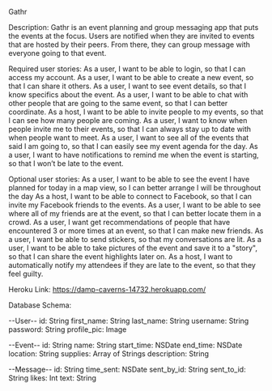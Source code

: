 Gathr

Description:
Gathr is an event planning and group messaging app that puts the events at the focus.  Users are notified when they are invited to events that are hosted by their peers. From there, they can group message with everyone going to that event.

Required user stories:
As a user, I want to be able to login, so that I can access my account.
As a user, I want to be able to create a new event, so that I can share it others.
As a user, I want to see event details, so that I know specifics about the event.
As a user, I want to be able to chat with other people that are going to the same event, so that I can better coordinate.
As a host, I want to be able to invite people to my events, so that I can see how many people are coming.
As a user, I want to know when people invite me to their events, so that I can always stay up to date with when people want to meet.
As a user, I want to see all of the events that said I am going to, so that I can easily see my event agenda for the day.
As a user, I want to have notifications to remind me when the event is starting, so that I won’t be late to the event.

Optional user stories:
As a user, I want to be able to see the event I have planned for today in a map view, so I can better arrange I will be throughout the day
As a host, I want to be able to connect to Facebook, so that I can invite my Facebook friends to the events.
As a user, I want to be able to see where all of my friends are at the event, so that I can better locate them in a crowd.
As a user, I want get recommendations of people that have encountered 3 or more times at an event, so that I can make new friends.
As a user, I want be able to send stickers, so that my conversations are lit.
As a user, I want to be able to take pictures of the event and save it to a "story", so that I can share the event highlights later on.
As a host, I want to automatically notify my attendees if they are late to the event, so that they feel guilty.

Heroku Link:
https://damp-caverns-14732.herokuapp.com/

Database Schema:

--User--
id: String
first_name: String
last_name: String
username: String
password: String
profile_pic: Image

--Event--
id: String
name: String
start_time: NSDate
end_time: NSDate
location: String
supplies: Array of Strings
description: String

--Message--
id: String
time_sent: NSDate
sent_by_id: String
sent_to_id: String
likes: Int
text: String

